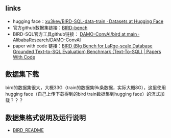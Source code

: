 ## links

* hugging face：[xu3kev/BIRD-SQL-data-train · Datasets at Hugging Face](https://huggingface.co/datasets/xu3kev/BIRD-SQL-data-train)
* 官方github数据集链接：[BIRD-bench](https://bird-bench.github.io/)
* BIRD-SQL官方工具github链接： [DAMO-ConvAI/bird at main · AlibabaResearch/DAMO-ConvAI](https://github.com/AlibabaResearch/DAMO-ConvAI/tree/main/bird)
* paper with code 链接：[BIRD (BIg Bench for LaRge-scale Database Grounded Text-to-SQL Evaluation) Benchmark (Text-To-SQL) | Papers With Code](https://paperswithcode.com/sota/text-to-sql-on-bird-big-bench-for-large-scale)

## 数据集下载
bird的数据集很大，大概33G（train的数据集9k条数据，实际大概8G），这里使用hugging face（自己上传下载得到的bird train数据集到hugging face）的流式加载？？？
## 数据集格式说明及运行说明
* [BIRD_README](BIRD_README.md)





